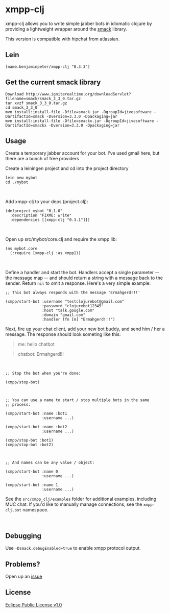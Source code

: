 # xmpp-clj

xmpp-clj allows you to write simple jabber bots in idiomatic clojure by providing a lightweight wrapper around the [smack](http://www.igniterealtime.org/projects/smack/) library.

This version is compatible with hipchat from atlassian.

## Lein

    [name.benjaminpeter/xmpp-clj "0.3.3"]

## Get the current smack library

    Download http://www.igniterealtime.org/downloadServlet?filename=smack/smack_3_3_0.tar.gz
    tar xvzf smack_3_3_0.tar.gz
    cd smack_3_3_0
    mvn install:install-file -Dfile=smack.jar -DgroupId=jivesoftware -DartifactId=smack -Dversion=3.3.0 -Dpackaging=jar
    mvn install:install-file -Dfile=smackx.jar -DgroupId=jivesoftware -DartifactId=smackx -Dversion=3.3.0 -Dpackaging=jar

## Usage

Create a temporary jabber account for your bot.  I've used gmail here, but there are a bunch of free providers
<br />

Create a leiningen project and cd into the project directory

    lein new mybot
    cd ./mybot
<br />

Add xmpp-clj to your deps (project.clj):

    (defproject mybot "0.1.0"
      :description "FIXME: write"
      :dependencies [[xmpp-clj "0.3.1"]])
<br />

Open up src/mybot/core.clj and require the xmpp lib:

    (ns mybot.core
      (:require [xmpp-clj :as xmpp]))
<br />

Define a handler and start the bot. Handlers accept a single parameter
-- the message map -- and should return a string with a message back
to the sender. Return `nil` to omit a response.  Here's a very simple
example:

    ;; This bot always responds with the message 'Ermahgerd!!!'

    (xmpp/start-bot :username "testclojurebot@gmail.com"
                    :password "clojurebot12345"
                    :host "talk.google.com"
                    :domain "gmail.com"
                    :handler (fn [m] "Ermahgerd!!!")

Next, fire up your chat client, add your new bot buddy, and send him /
her a message.  The response should look someting like this:

> me: hello chatbot

> chatbot: Ermahgerd!!!

<br />

    ;; Stop the bot when you're done:

    (xmpp/stop-bot)



    ;; You can use a name to start / stop multiple bots in the same
    ;; process:

    (xmpp/start-bot :name :bot1
                    :username ...)

    (xmpp/start-bot :name :bot2
                    :username ...)

    (xmpp/stop-bot :bot1)
    (xmpp/stop-bot :bot2)



    ;; And names can be any value / object:

    (xmpp/start-bot :name 0
                    :username ...)

    (xmpp/start-bot :name 1
                    :username ...)



See the `src/xmpp_clj/examples` folder for additional examples,
including MUC chat. If you'd like to manually manage connections, see
the `xmpp-clj.bot` namespace.

<br />

## Debugging

Use `-Dsmack.debugEnabled=true` to enable xmpp protocol output.

## Problems?

Open up an [issue](http://github.com/dedeibel/xmpp-clj/issues)

## License

[Eclipse Public License v1.0](http://www.eclipse.org/legal/epl-v10.html)
